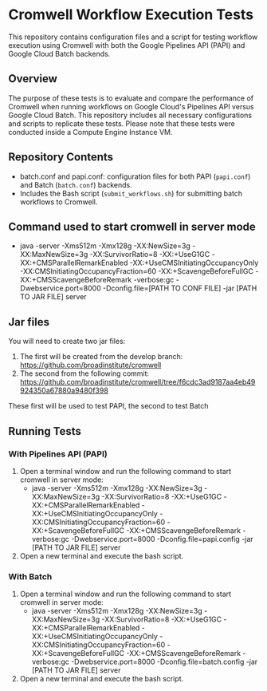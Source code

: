# Cromwell Workflow Execution Tests

This repository contains configuration files and a script for testing workflow execution using Cromwell with both the Google Pipelines API (PAPI) and Google Cloud Batch backends.

## Overview

The purpose of these tests is to evaluate and compare the performance of Cromwell when running workflows on Google Cloud's Pipelines API versus Google Cloud Batch. This repository includes all necessary configurations and scripts to replicate these tests. Please note that these tests were conducted inside a Compute Engine Instance VM.

## Repository Contents
- batch.conf and papi.conf: configuration files for both PAPI (`papi.conf`) and Batch (`batch.conf`) backends.
- Includes the Bash script (`submit_workflows.sh`) for submitting batch workflows to Cromwell.

## Command used to start cromwell in server mode
- java -server -Xms512m -Xmx128g -XX:NewSize=3g -XX:MaxNewSize=3g -XX:SurvivorRatio=8 -XX:+UseG1GC -XX:+CMSParallelRemarkEnabled -XX:+UseCMSInitiatingOccupancyOnly -XX:CMSInitiatingOccupancyFraction=60 -XX:+ScavengeBeforeFullGC -XX:+CMSScavengeBeforeRemark -verbose:gc -Dwebservice.port=8000 -Dconfig.file=[PATH TO CONF FILE] -jar [PATH TO JAR FILE] server

## Jar files

You will need to create two jar files:
1. The first will be created from the develop branch: https://github.com/broadinstitute/cromwell
2. The second from the following commit: https://github.com/broadinstitute/cromwell/tree/f6cdc3ad9187aa4eb49924350a67880a9480f398

These first will be used to test PAPI, the second to test Batch

## Running Tests

### With Pipelines API (PAPI)
1. Open a terminal window and run the following command to start cromwell in server mode:
   - java -server -Xms512m -Xmx128g -XX:NewSize=3g -XX:MaxNewSize=3g -XX:SurvivorRatio=8 -XX:+UseG1GC -XX:+CMSParallelRemarkEnabled -XX:+UseCMSInitiatingOccupancyOnly -XX:CMSInitiatingOccupancyFraction=60 -XX:+ScavengeBeforeFullGC -XX:+CMSScavengeBeforeRemark -verbose:gc -Dwebservice.port=8000 -Dconfig.file=papi.config -jar [PATH TO JAR FILE] server
2. Open a new terminal and execute the bash script.

### With Batch
1. Open a terminal window and run the following command to start cromwell in server mode:
   - java -server -Xms512m -Xmx128g -XX:NewSize=3g -XX:MaxNewSize=3g -XX:SurvivorRatio=8 -XX:+UseG1GC -XX:+CMSParallelRemarkEnabled -XX:+UseCMSInitiatingOccupancyOnly -XX:CMSInitiatingOccupancyFraction=60 -XX:+ScavengeBeforeFullGC -XX:+CMSScavengeBeforeRemark -verbose:gc -Dwebservice.port=8000 -Dconfig.file=batch.config -jar [PATH TO JAR FILE] server
2. Open a new terminal and execute the bash script.

